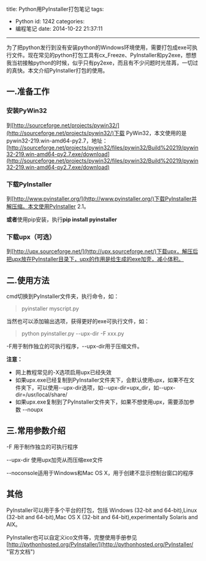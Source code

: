 title: Python用PyInstaller打包笔记
tags:
  - Python
id: 1242
categories:
  - 编程笔记
date: 2014-10-22 21:37:11
---

为了把python发行到没有安装python的Windows环境使用，需要打包成exe可执行文件。现在常见的python打包工具有cx_Freeze、PyInstaller和py2exe，想想我当初接触python的时候，似乎只有py2exe，而且有不少问题时光荏苒，一切过的真快。本文介绍PyInstaller打包的使用。

## 一.准备工作

### 安装PyWin32

到[http://sourceforge.net/projects/pywin32/](http://sourceforge.net/projects/pywin32/)下载 PyWin32，本文使用的是 pywin32-219.win-amd64-py2.7，地址：[http://sourceforge.net/projects/pywin32/files/pywin32/Build%20219/pywin32-219.win-amd64-py2.7.exe/download](http://sourceforge.net/projects/pywin32/files/pywin32/Build%20219/pywin32-219.win-amd64-py2.7.exe/download)

### 下载PyInstaller

到[http://www.pyinstaller.org/](http://www.pyinstaller.org/)下载PyInstaller并解压缩。本文使用PyInstaller 2.1。

**或者**使用pip安装，执行**pip install pyinstaller**

### 下载upx（可选）

到[http://upx.sourceforge.net/](http://upx.sourceforge.net/)下载upx，解压后把upx放在PyInstaller目录下，upx的作用是给生成的exe加壳，减小体积。

## 二.使用方法

cmd切换到PyInstaller文件夹，执行命令，如：

> pyinstaller myscript.py

当然也可以添加输出选项，获得更好的exe可执行文件，如：

> python pyinstaller.py --upx-dir -F xxx.py

-F用于制作独立的可执行程序，--upx-dir用于压缩文件。

**注意：**

*   网上教程常见的-X选项启用upx已经失效
*   如果upx.exe已经复制到PyInstaller文件夹下，会默认使用upx，如果不在文件夹下，可以使用--upx-dir选项，如--upx-dir=upx_dir，如--upx-dir=/usr/local/share/
*   如果upx.exe复制到了PyInstaller文件夹下，如果不想使用upx，需要添加参数 --noupx

## 三.常用参数介绍

-F 用于制作独立的可执行程序

--upx-dir 使用upx加壳从而压缩exe文件

--noconsole适用于Windows和Mac OS X，用于创建不显示控制台窗口的程序

## 其他

PyInstaller可以用于多个平台的打包，包括 Windows (32-bit and 64-bit),Linux (32-bit and 64-bit),Mac OS X (32-bit and 64-bit),experimentally Solaris and AIX。

PyInstaller也可以自定义ico文件等，完整使用手册参见[http://pythonhosted.org/PyInstaller/](http://pythonhosted.org/PyInstaller/ "官方文档")